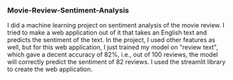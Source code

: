 ### Movie-Review-Sentiment-Analysis
I did a machine learning project on sentiment analysis of the movie review. I tried to make a web application out of it that takes an English text and predicts the sentiment of the text. In the project, I used other features as well, but for this web application, I just trained my model on "review text", which gave a decent accuracy of 82%, i.e., out of 100 reviews, the model will correctly predict the sentiment of 82 reviews.
I used the streamlit library to create the web application.
